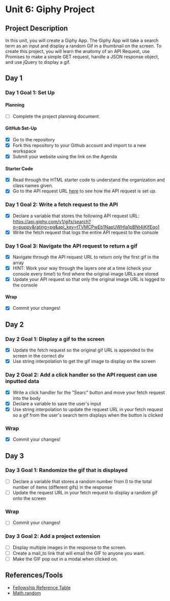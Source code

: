 # Unit 6: Giphy Project

## Project Description

In this unit, you will create a Giphy App. The Giphy App will take a search term as an input and display a random Gif in a thumbnail on the screen. To create this project, you will learn the anatomy of an API Request, use Promises to make a simple GET request, handle a JSON response object, and use jQuery to display a gif.

## Day 1

### Day 1 Goal 1: Set Up

#### Planning

- [ ] Complete the project planning document.

#### GitHub Set-Up

- [x] Go to the repository
- [x] Fork this repository to your Github account and import to a new workspace
- [x] Submit your website using the link on the Agenda

#### Starter Code

- [x] Read through the HTML starter code to understand the organization and class names given.
- [x] Go to the API request URL [here](https://api.giphy.com/v1/gifs/search?q=puppy&rating=pg&api_key=tTVMCPwEb1NapUWHla1pBNt4jKlfEqo1) to see how the API request is set up.

### Day 1 Goal 2: Write a fetch request to the API

- [x] Declare a variable that stores the following API request URL: https://api.giphy.com/v1/gifs/search?q=puppy&rating=pg&api_key=tTVMCPwEb1NapUWHla1pBNt4jKlfEqo1
- [x] Write the fetch request that logs the entire API request to the console

### Day 1 Goal 3: Navigate the API request to return a gif

- [x] Navigate through the API request URL to return only the first gif in the array
- [x] HINT: Work your way through the layers one at a time (check your console every time!) to find where the original image URLs are stored
- [x] Update your API request so that only the original image URL is logged to the console

#### Wrap

- [x] Commit your changes!

## Day 2

### Day 2 Goal 1: Display a gif to the screen

- [x] Update the fetch request so the original gif URL is appended to the screen in the correct div
- [x] Use string interpolation to get the gif image to display on the screen

### Day 2 Goal 2: Add a click handler so the API request can use inputted data

- [x] Write a click handler for the "Searc" button and move your fetch request into the body
- [x] Declare a variable to save the user's input
- [x] Use string interpolation to update the request URL in your fetch request so a gif from the user's search term displays when the button is clicked

### Wrap

- [x] Commit your changes!

## Day 3

### Day 3 Goal 1: Randomize the gif that is displayed

- [ ] Declare a variable that stores a random number from 0 to the total number of items (different gifs) in the response
- [ ] Update the request URL in your fetch request to display a random gif onto the screen

### Wrap

- [ ] Commit your changes!

### Day 3 Goal 2: Add a project extension

- [ ] Display multiple images in the response to the screen.
- [ ] Create a mail_to link that will email the GIF to anyone you want.
- [ ] Make the GIF pop out in a modal when clicked on.

## References/Tools

- [Fellowship Reference Table](https://docs.google.com/document/d/1qrY2OC-6S04oOXZlYmXja7lmKBmdApR-HXJkhfd67e8/edit)
- [Math.random](https://developer.mozilla.org/en-US/docs/Web/JavaScript/Reference/Global_Objects/Math/random)
